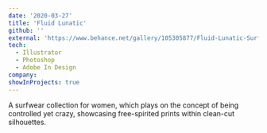 ```yaml
---
date: '2020-03-27'
title: 'Fluid Lunatic'
github: ''
external: 'https://www.behance.net/gallery/105305877/Fluid-Lunatic-Surfwear-for-Women'
tech:
  - Illustrator
  - Photoshop
  - Adobe In Design
company:
showInProjects: true
---
```

A surfwear collection for women, which plays on the concept of being controlled yet crazy, showcasing free-spirited prints within clean-cut silhouettes. 